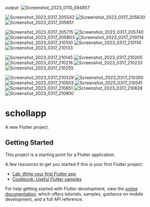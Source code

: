 output:
![Screenshot_2023_0110_094857](https://user-images.githubusercontent.com/114304729/226089675-139c748b-91bc-4039-bba4-9388a9788bdf.jpg)


![Screenshot_2023_0317_205542](https://user-images.githubusercontent.com/114304729/226089793-2b69c5bb-1976-4e99-8589-03902d43e50f.png)
![Screenshot_2023_0317_205630](https://user-images.githubusercontent.com/114304729/226089808-ee787be6-c0d7-400e-bd36-fd3b8e9825c6.png)
![Screenshot_2023_0317_205651](https://user-images.githubusercontent.com/114304729/226089820-c18de929-d28e-411d-b87a-6ed1afbaa560.jpg)

![Screenshot_2023_0317_205715](https://user-images.githubusercontent.com/114304729/226089830-3d2b72ae-4fbb-4a2d-99cd-80db94af3951.jpg)
![Screenshot_2023_0317_205740](https://user-images.githubusercontent.com/114304729/226089858-621416c1-2f74-499d-a838-11207254399b.jpg)
![Screenshot_2023_0317_205803](https://user-images.githubusercontent.com/114304729/226089879-cc5cec59-e8b9-4e2b-8497-cc00ce9674ba.jpg)
![Screenshot_2023_0317_210014](https://user-images.githubusercontent.com/114304729/226089898-0f4c15b8-5280-4179-94db-91942172015a.jpg)
![Screenshot_2023_0317_210100](https://user-images.githubusercontent.com/114304729/226089909-d610fbf2-2134-46b6-9693-549d0b941450.jpg)
![Screenshot_2023_0317_210114](https://user-images.githubusercontent.com/114304729/226089915-7ddf829d-9629-4109-8980-539af3820ede.jpg)
![Screenshot_2023_0317_210133](https://user-images.githubusercontent.com/114304729/226089920-c3902217-3a95-4745-af28-f56d55739a99.jpg)

![Screenshot_2023_0317_210145](https://user-images.githubusercontent.com/114304729/226089955-a53ecf2b-0905-419b-9cd2-10da2755e108.jpg)
![Screenshot_2023_0317_210205](https://user-images.githubusercontent.com/114304729/226089975-48e68b70-ee2f-4a31-acfa-951f1555b4b3.jpg)
![Screenshot_2023_0317_210218](https://user-images.githubusercontent.com/114304729/226089982-3325aff3-3f28-4eda-8577-4f1af1333358.jpg)
![Screenshot_2023_0317_210233](https://user-images.githubusercontent.com/114304729/226089985-0f6c52d4-1688-4db8-8e78-cce99c8c6e45.jpg)
![Screenshot_2023_0317_210255](https://user-images.githubusercontent.com/114304729/226089994-1a0cadb0-ecda-4342-8aef-346f913c4d61.jpg)

![Screenshot_2023_0317_210329](https://user-images.githubusercontent.com/114304729/226090002-efd2ca23-13e2-49e1-912b-490144bb8cf7.jpg)
![Screenshot_2023_0317_210350](https://user-images.githubusercontent.com/114304729/226090013-9e5fdcd3-866a-414c-9eb2-603aeb6fd9bd.jpg)
![Screenshot_2023_0317_210503](https://user-images.githubusercontent.com/114304729/226090018-aea0e96a-ab44-4749-ae6e-12e89e95a5ff.jpg)
![Screenshot_2023_0317_210541](https://user-images.githubusercontent.com/114304729/226090025-88ecf96a-aefd-491b-97e5-777a2442662b.jpg)
![Screenshot_2023_0317_210651](https://user-images.githubusercontent.com/114304729/226090032-77a1c31c-2552-47e6-b4b4-256cc88251c1.jpg)
![Screenshot_2023_0317_210828](https://user-images.githubusercontent.com/114304729/226090039-53e3cf1e-9e83-4368-bab6-f16c70cc9c7a.jpg)
![Screenshot_2023_0317_210900](https://user-images.githubusercontent.com/114304729/226090045-178d984f-686f-4842-a778-043f25b835b3.jpg)



# schollapp

A new Flutter project.

## Getting Started

This project is a starting point for a Flutter application.

A few resources to get you started if this is your first Flutter project:

- [Lab: Write your first Flutter app](https://docs.flutter.dev/get-started/codelab)
- [Cookbook: Useful Flutter samples](https://docs.flutter.dev/cookbook)

For help getting started with Flutter development, view the
[online documentation](https://docs.flutter.dev/), which offers tutorials,
samples, guidance on mobile development, and a full API reference.
